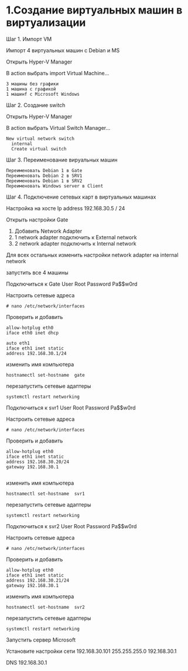 # 1.Создание виртуальных машин в виртуализации

Шаг 1. Импорт VM

Импорт 4 виртуальных машин с Debian и MS

Открыть  Hyper-V Manager

В action выбрать import Virtual Machine...
```
3 машины без графики
1 машина с графикой
1 машинf с Microsoft Windows
```

Шаг 2. Создание switch

Открыть  Hyper-V Manager

В action выбрать Virtual Switch Manager...
```
New virtual network switch
  internal
  Create virtual switch
```
Шаг 3. Переименование вируальных машин

```
Переименовать Debian 1 в Gate
Переименовать Debian 2 в SRV1
Переименовать Debian 1 в SRV2
Переименовать Windows server в Client
```

Шаг 4. Подключение сетевых карт в виртуальных машинах

Настройка на хосте Ip address 192.168.30.5 / 24

Открыть настройки Gate

1. Добавить Network Adapter
2. 1 network adapter подключить к External network
3. 2 network adapter подключить к Internal network

Для всех остальных изменить настройки network adapter на internal network

запустить все 4 машины

Подключиться к Gate
User Root
Password Pa$$w0rd

Настроить сетевые адреса
```
# nano /etc/network/interfaces
```
Проверить и добавить

```
allow-hotplug eth0
iface eth0 inet dhcp

auto eth1
iface eth1 inet static
address 192.168.30.1/24

```

изменить имя компьютера
```
hostnamectl set-hostname  gate

```
перезапустить сетевые адаптеры
```
systemctl restart networking
```

Подключиться к svr1
User Root
Password Pa$$w0rd

Настроить сетевые адреса
```
# nano /etc/network/interfaces
```
Проверить и добавить

```
allow-hotplug eth0
iface eth1 inet static
address 192.168.30.20/24
gateway 192.168.30.1


```

изменить имя компьютера
```
hostnamectl set-hostname  svr1

```
перезапустить сетевые адаптеры
```
systemctl restart networking
```
   
Подключиться к svr2
User Root
Password Pa$$w0rd

Настроить сетевые адреса
```
# nano /etc/network/interfaces
```
Проверить и добавить

```
allow-hotplug eth0
iface eth1 inet static
address 192.168.30.21/24
gateway 192.168.30.1

```

изменить имя компьютера
```
hostnamectl set-hostname  svr2

```
перезапустить сетевые адаптеры
```
systemctl restart networking
```

Запустить сервер Microsoft

Установите настройки сети 
192.168.30.101
255.255.255.0
192.168.30.1

DNS 192.168.30.1







